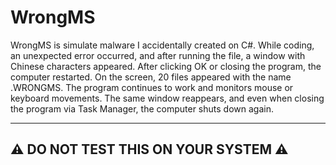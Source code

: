 # WrongMS
WrongMS is simulate malware I accidentally created on C#. While coding, an unexpected error occurred, and after running the file, a window with Chinese characters appeared. After clicking OK or closing the program, the computer restarted. On the screen, 20 files appeared with the name .WRONGMS. The program continues to work and monitors mouse or keyboard movements. The same window reappears, and even when closing the program via Task Manager, the computer shuts down again.

------------------------------------------
⚠️ DO NOT TEST THIS ON YOUR SYSTEM ⚠️
-------------------------------------------

